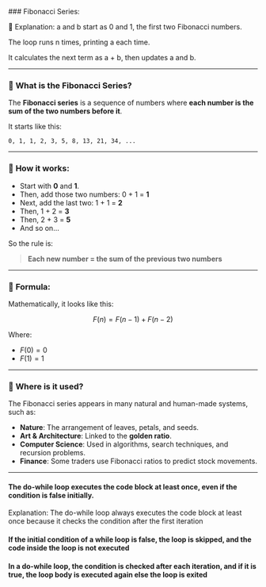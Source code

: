 ##﻿# Fibonacci Series:
 
📝 Explanation:
a and b start as 0 and 1, the first two Fibonacci numbers.

The loop runs n times, printing a each time.

It calculates the next term as a + b, then updates a and b.



---

### 🔢 **What is the Fibonacci Series?**

The **Fibonacci series** is a sequence of numbers where **each number is the sum of the two numbers before it**.

It starts like this:

```
0, 1, 1, 2, 3, 5, 8, 13, 21, 34, ...
```

---

### 🧮 **How it works:**

* Start with **0** and **1**.
* Then, add those two numbers: 0 + 1 = **1**
* Next, add the last two: 1 + 1 = **2**
* Then, 1 + 2 = **3**
* Then, 2 + 3 = **5**
* And so on…

So the rule is:

> **Each new number = the sum of the previous two numbers**

---

### 🔁 **Formula:**

Mathematically, it looks like this:

$$
F(n) = F(n-1) + F(n-2)
$$

Where:

* $F(0) = 0$
* $F(1) = 1$

---

### 🌿 **Where is it used?**

The Fibonacci series appears in many natural and human-made systems, such as:

* **Nature**: The arrangement of leaves, petals, and seeds.
* **Art & Architecture**: Linked to the **golden ratio**.
* **Computer Science**: Used in algorithms, search techniques, and recursion problems.
* **Finance**: Some traders use Fibonacci ratios to predict stock movements.

---

#### The do-while loop executes the code block at least once, even if the condition is false initially.
Explanation:
The do-while loop always executes the code block at least once because it checks the condition after the first iteration
#### If the initial condition of a while loop is false, the loop is skipped, and the code inside the loop is not executed
#### In a do-while loop, the condition is checked after each iteration, and if it is true, the loop body is executed again else the loop is exited
